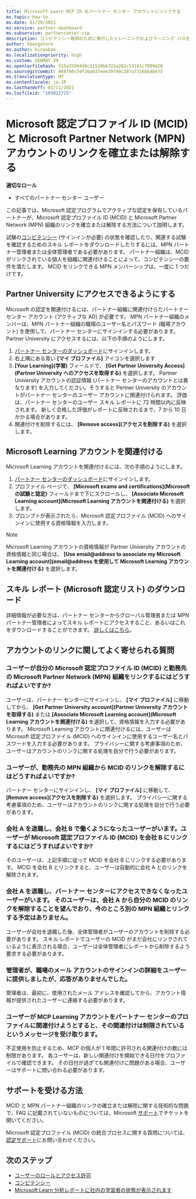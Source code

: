 ```yaml
---
title: Microsoft Learn MCP ID をパートナー センター アカウントにリンクする
ms.topic: how-to
ms.date: 01/29/2021
ms.service: partner-dashboard
ms.subservice: partnercenter-csp
description: コンピテンシー取得のために実行したトレーニングおよびラーニング パスを会社が確認できるように、MCP ID をパートナー センター アカウントに関連付ける方法について説明します。
author: kbangalore
ms.author: kiranban
ms.localizationpriority: high
ms.custom: SEOMAY.20
ms.openlocfilehash: 515a35584d8c31538b6722a282c53181c7809420
ms.sourcegitcommit: 868f90c54f26a037eee29749c207a7316bb4b475
ms.translationtype: HT
ms.contentlocale: ja-JP
ms.lasthandoff: 03/11/2021
ms.locfileid: "103022725"
---
```

# <a name="link-or-unlink-a-microsoft-certification-profile-id-mcid-to-a-microsoft-partner-network-mpn-account"></a>Microsoft 認定プロファイル ID (MCID) と Microsoft Partner Network (MPN) アカウントのリンクを確立または解除する

**適切なロール**

- すべてのパートナー センター ユーザー

この記事では、Microsoft 認定プログラムでアクティブな認定を保有しているパートナーが、Microsoft 認定プロファイル ID (MCID) と Microsoft Partner Network (MPN) 組織のリンクを確立または解除する方法について説明します。

試験の[コンピテンシー](https://partner.microsoft.com/pcv/partnership/competencies) (サインインが必要) の状態を確認したり、関連する試験を確認するためのスキル レポートをダウンロードしたりするには、MPN パートナー管理者または全体管理者である必要があります。 パートナー組織は、MCID がリンクされている個人を組織に関連付けることによって、コンピテンシーの要件を満たします。 MCID をリンクできる MPN メンバーシップは、一度に 1 つだけです。

## <a name="get-partner-university-access"></a>Partner University にアクセスできるようにする

Microsoft の認定を関連付けるには、パートナー組織に関連付けらたパートナー センター アカウント (アクティブな AD) が必要です。 MPN パートナー組織のメンバーは、MPN パートナー組織の職場のユーザー名とパスワード (職場アカウント) を使用して、パートナー センターにサインインする必要があります。
Partner University にアクセスするには、以下の手順のようにします。

1. [パートナー センターのダッシュボード](https://partner.microsoft.com/dashboard/)にサインインします。
2. 右上隅にある青い **[マイ プロファイル]** アイコンを選択します
3. **[Your Learning]\(学習\)** フィールドで、 **[Get Partner University Access]\(Partner University へのアクセスを取得する\)** を選択します。 Partner University アカウントの認証情報 (パートナー センターのアカウントとは異なります) を入力してください。そうすると Pertner University のアカウントがパートナー センターのユーザー アカウントに関連付けられます。 評価は、パートナー センターのユーザー スキル レポートに 72 時間以内に反映されます。 新しく合格した評価がレポートに反映されるまで、7 から 10 日かかる場合があります。
4. 関連付けを削除するには、 **[Remove access]\(アクセスを削除する\)** を選択します。

## <a name="associate-a-microsoft-learning-account"></a>Microsoft Learning アカウントを関連付ける

Microsoft Learning アカウントを関連付けるには、次の手順のようにします。 

1. [パートナー センターのダッシュボード](https://partner.microsoft.com/dashboard/)にサインインします。
2. プロファイル ページで、 **[Microsoft exams and certifications]\(Microsoft の試験と認定\)** フィールドまで下にスクロールし、 **[Associate Microsoft Learning account]\(Microsoft Learning アカウントを関連付ける\)** を選択します。
3. プロンプトが表示されたら、Microsoft 認定プロファイル (MCID) へのサインインに使用する資格情報を入力します。

>[!NOTE]
>Microsoft Learning アカウントの資格情報が Partner University アカウントの資格情報と同じ場合は、 **[Use email@address to associate my Microsoft Learning account]\(email@address を使用して Microsoft Learning アカウントを関連付ける\)** を選択します。

## <a name="download-skills-report-microsoft-certification-list"></a>スキル レポート (Microsoft 認定リスト) のダウンロード
詳細情報が必要な方は、パートナー センターからグローバル管理者または MPN パートナー管理者によってスキル レポートにアクセスすること、あるいはこれをダウンロードすることができます。 [詳しくはこちら](https://docs.microsoft.com/partner-center/mpn-skills-report#view-skills-report-data)。


## <a name="frequently-asked-questions-about-linking-accounts"></a>アカウントのリンクに関してよく寄せられる質問

### <a name="how-can-a-user-link-their-microsoft-certification-profile-id-mcid-with-the-microsoft-partner-network-mpn-organization-they-work-for"></a>ユーザーが自分の Microsoft 認定プロファイル ID (MCID) と勤務先の Microsoft Partner Network (MPN) 組織をリンクするにはどうすればよいですか?

ユーザーは、パートナー センターにサインインし、 **[マイ プロファイル]** に移動してから、 **[Get Partner University account]\(Partner University アカウントを取得する\)** または **[Associate Microsoft Learning account]\(Microsoft Learning アカウントを関連付ける\)** を選択して、資格情報を入力する必要があります。 Microsoft Learning アカウントに関連付けるには、ユーザーは Microsoft 認定プロファイル (MCID) へのサインインに使用するユーザー名とパスワードを入力する必要があります。 プライバシーに関する考慮事項のため、ユーザーはアカウントのリンクに関する処理を自分で行う必要があります。  

### <a name="how-can-a-user-unlink-their-mcid-from-the-mpn-organization-they-work-for"></a>ユーザーが、勤務先の MPN 組織から MCID のリンクを解除するにはどうすればよいですか?

パートナー センターにサインインし、 **[マイ プロファイル]** に移動して、 **[Remove access]\(アクセスを削除する\)** を選択します。 プライバシーに関する考慮事項のため、ユーザーはアカウントのリンクに関する処理を自分で行う必要があります。

### <a name="the-user-left-company-a-and-now-works-for-company-b-how-can-they-link-their-microsoft-certification-profile-id-mcid-with-company-b"></a>会社 A を退職し、会社 B で働くようになったユーザーがいます。ユーザーが Microsoft 認定プロファイル ID (MCID) を会社 B にリンクするにはどうすればよいですか?

そのユーザーは、上記手順に従って MCID を会社 B にリンクする必要があります。 MCID を会社 B とリンクすると、ユーザーは自動的に会社 A とのリンクを解除されます。

### <a name="the-user-left-company-a-and-no-longer-has-access-to-partner-center-they-want-to-unlink-their-mcid-from-company-a-and-are-not-planning-to-link-it-with-another-mpn-organization-at-the-moment"></a>会社 A を退職し、パートナー センターにアクセスできなくなったユーザーがいます。 そのユーザーは、会社 A から自分の MCID のリンクを解除することを望んでおり、今のところ別の MPN 組織とリンクする予定はありません。

ユーザーが会社を退職した後、全体管理者がユーザーのアカウントを削除する必要があります。 スキル レポートでユーザーの MCID がまだ会社にリンクされているように表示される場合、ユーザーは全体管理者にレポートから削除するよう要求する必要があります。

### <a name="the-admin-provided-sign-in-details-for-a-work-email-account-to-a-user-and-they-have-had-no-response"></a>管理者が、職場のメール アカウントのサインインの詳細をユーザーに提供しましたが、応答がありませんでした。

管理者は、最初に、使用されたメール アドレスを確認してから、アカウント情報が提供されたユーザーに連絡する必要があります。

### <a name="a-user-tries-to-associate-their-mcp-learning-account-to-their-profile-in-partner-center-and-receives-a-message-that-their-association-is-limited"></a>ユーザーが MCP Learning アカウントをパートナー センターのプロファイルに関連付けようとすると、その関連付けは制限されているというメッセージを受け取ります。

不正使用を防止するため、MCP の個人が 1 年間に許可される関連付けの数には制限があります。 各ユーザーは、新しい関連付けを開始できる日付をプロファイルで確認できます。 その日付が過ぎても関連付けに問題がある場合、ユーザーはサポートに問い合わる必要があります。  

## <a name="how-to-get-support"></a>サポートを受ける方法

MCID と MPN パートナー組織のリンクの確立または解除に関する技術的な問題で、FAQ に記載されていないものについては、Microsoft [サポート](https://partner.microsoft.com/support)でチケットを開いてください。

Microsoft 認定プロファイル (MCID) の統合プロセスに関する質問については、[認定サポート](https://aka.ms/mcpforum)にお問い合わせください。

## <a name="next-steps"></a>次のステップ

- [ユーザーのロールとアクセス許可](./permissions-overview.md)
- [コンピテンシー](https://partner.microsoft.com/membership/competencies)
- [Microsoft Learn 分析レポートに社内の学習者の状態が表示されます](ms-learn-analytics.md)

